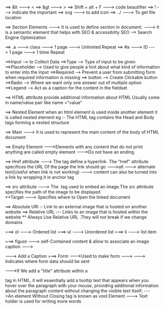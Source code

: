 ==> &lt  --->     <
==> &gt  --->     >
==> Shift + alt + F ---> code beautifier 
==> ! ---> indicate the important
==> svg  ---> to add icon 
==> ../ ---> To get file location 

==> Section Elements 
---> It is used to define section in document. 
---> It is a semantic element that helps with SEO & accessibilty 
SEO --> Search Engine Optimization 

==> .a ---> class ---> 1 page ---> Unlimited Repeat
==> #a ---> ID ---> 1 page ---> 1 tiime Repeat

==>Input --> to Collect Data
==>Type --> Type of input to be given 
==>Placeholder --> Used to give people a hint about what kind of information to enter into the input 
==>Required --> Prevent a user from submitting form when required information is missing 
==> button --> Create Clickable button 
==>Radio --> Where we want only one answer out of multiple option 
==>Legend --> Act as a caption for the content in the fieldset

==> HTML attribute 
provide additional information about HTML 
Usually come in name/value pair like name ="value"

==> Nested Element 
when an html element is used inside another element it is called nested element 
eg :- The HTML tag contains the Head and Body tags forming a nested structure 

==> Main 
---> It is used to represent the main content of the body of HTML document 

==> Empty Element 
--->Elements with any content that do  not print anything are called empty element 
--->Do not have an ending.

==> Href attribute
---> The <a> tag define a hyperlink. The "href" attribute specifices the URL Of the page the link should go 
--->alt ---> alternate text(Useful when link is not working)
---> content can also be turned into a link by wrapping it in anchor tag 

==> src attribute 
---> The <img> tag used to embed an image.The src attribute specifies the path of the image to be displayed  
**Target ---> Specifies where to Open the linked document 

==> Absolute URl :- Link to an external image that is hosted on another website 
==> Relative URL :-- Links to an image that is hosted within the website 
** Always Use Relative URL .They will not break if we change domains 

===> ol ---> Ordered list 
===> ul ---> Unordered list 
===> li ---> list item 

===> figure 
---> self-Contained content & allow to associate an image caption 
---><figcaption>  ---> Add a Caption 
===> Form 
--->Used to make form
---><action> ---> Indicates where form data should be sent 

--->If We add a "title" attribute within a <p> tag in HTML, it will essentially add a tooltip text that appears when you hover over the paragraph with your mouse, providing additional information about the paragraph content without changing the visible text itself;
--->An element Without Closing tag is known as void Element 
---> Text holder is used for writing more words 